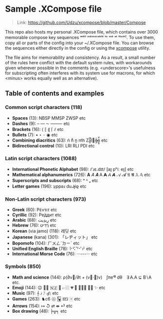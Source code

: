 
# Sample .XCompose file

> Link: https://github.com/Udzu/xcompose/blob/master/Compose

This repo also hosts my personal .XCompose file, which contains over 3000 memorable compose key sequences ʷᵉˡˡ ᵐᵉᵐᵒʳᵃᵇˡᵉ ᵗᵒ ᵐᵉ ᵃᵗ ˡᵉᵃˢᵗꜝ. To use them, copy all or parts of the config into your ~/.XCompose file. You can browse the sequences either directly in the config or using the [xcompose](https://github.com/Udzu/xcompose/) utility.

The file aims for memorability and consistency. As a result, a small number of the rules here conflict with the default system rules, with workarounds given wherever possible in the comments (e.g. \<underscore>'s usefulness for subscripting often interferes with its system use for macrons, for which \<minus> works equally well as an alternative).

## Table of contents and examples

### Common script characters (118)
* **Spaces** (13): NBSP MMSP ZWSP etc
* **Dashes** (9): – — ⁓ ⸻ etc
* **Brackets** (16): ⟨ ⟦ ⸨ ⌈ ⫽ etc
* **Bullets** (7): • ‣ ⁃ ◉ etc
* **Combining diacritics** (63): ń n̊ n̫ m͡n Zǎ̺̣͆̚l⃪ğ̶̍ö̱̰̥̂̃ etc
* **Bidirectional control** (10): LRI RLI PDI etc

### Latin script characters (1088)
* **International Phonetic Alphabet** (98): ⫽ˈɹɛ.dɪt⫽ [aɪ̯ pʰiː eɪ̯] etc
* **Mathematical alphanumerics** (726): 𝐀 𝐴 𝑨 A 𝗔 𝘈 𝘼 𝒜 𝓐 𝔄 𝕬 𝙰 𝔸 etc
* **Superscripts and subscripts** (68): ᵃ ᴬ ₐ etc
* **Letter games** (196): ʇᴉppǝɹ duᖹɟiϱ etc

### Non-Latin script characters (973)
* **Greek** (60): Ρέντιτ etc
* **Cyrillic** (92): Ре́ддит etc
* **Arabic** (68): ⁧رِيدِيت⁩ etc
* **Hebrew** (76): ⁧רֶדִיט⁩ etc
* **Korean** (via jamo) (118): 레딧 etc
* **Japanese** (kana) (301): 「レヂィット」 etc
* **Bopomofo** (104): ㄏㄨㄥˊㄉㄧˊ etc
* **Unified English Braille** (78): ⠗⠫⠙⠊⠞ etc
* **International Morse Code** (76): ···---··· etc

### Symbols (850)
* **Math and science** (144): ρ(∂v⃗/∂t + (v⃗·∇)v) ∫πeⁱᶿ dθ ∃ A.A ⊊ B∖A etc.
* **Emoji** (144): 😉 👌🏾 🇳🇿 🫡 👉🏼 💔 🤣 🤦🏽‍♀️ 🏳️‍⚧️ ✨ etc
* **Music** (97): 𝄞 𝅗𝅨𝅥 𝅃𝅥𝅮 𝆍𝆑𝆎 etc
* **Games** (263): ♞c6 🩡 🂽 🁖 🀄︎ etc
* **Arrows** (154): ↦ ↺ ⇄ ⇼ ⏎ etc
* **Box drawing** (48): ╞╦╕ etc
